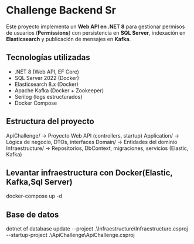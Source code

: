 # Challenge Backend Sr

Este proyecto implementa un **Web API en .NET 8** para gestionar permisos de usuarios (**Permissions**) con persistencia en **SQL Server**, indexación en **Elasticsearch** y publicación de mensajes en **Kafka**.  


## Tecnologías utilizadas
- .NET 8 (Web API, EF Core)
- SQL Server 2022 (Docker)
- Elasticsearch 8.x (Docker)
- Apache Kafka (Docker + Zookeeper)
- Serilog (logs estructurados)
- Docker Compose


## Estructura del proyecto
ApiChallenge/ -> Proyecto Web API (controllers, startup)
Application/ -> Lógica de negocio, DTOs, interfaces
Domain/ -> Entidades del dominio
Infraestructure/ -> Repositorios, DbContext, migraciones, servicios (Elastic, Kafka)
## Levantar infraestructura con Docker(Elastic, Kafka,Sql Server)
docker-compose up -d
## Base de datos
dotnet ef database update --project .\Infraestructure\Infraestructure.csproj --startup-project .\ApiChallenge\ApiChallenge.csproj
